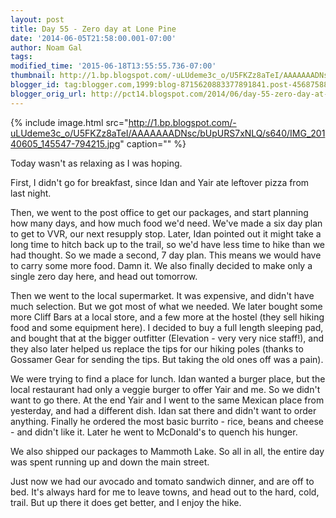 ```yaml
---
layout: post
title: Day 55 - Zero day at Lone Pine
date: '2014-06-05T21:58:00.001-07:00'
author: Noam Gal
tags:
modified_time: '2015-06-18T13:55:55.736-07:00'
thumbnail: http://1.bp.blogspot.com/-uLUdeme3c_o/U5FKZz8aTeI/AAAAAAADNsc/bUpURS7xNLQ/s72-c/IMG_20140605_145547-794215.jpg
blogger_id: tag:blogger.com,1999:blog-8715620883377891841.post-4568758805391241886
blogger_orig_url: http://pct14.blogspot.com/2014/06/day-55-zero-day-at-lone-pine.html
---
```


{% include image.html src="http://1.bp.blogspot.com/-uLUdeme3c_o/U5FKZz8aTeI/AAAAAAADNsc/bUpURS7xNLQ/s640/IMG_20140605_145547-794215.jpg" caption="" %}

Today wasn't as relaxing as I was hoping.

First, I didn't go for breakfast, since Idan and Yair ate leftover pizza from last night.

Then, we went to the post office to get our packages, and start planning how many days, and how much food we'd need. We've made a six day plan to get to VVR, our next resupply stop. Later, Idan pointed out it might take a long time to hitch back up to the trail, so we'd have less time to hike than we had thought. So we made a second, 7 day plan. This means we would have to carry some more food. Damn it. We also finally decided to make only a single zero day here, and head out tomorrow.

Then we went to the local supermarket. It was expensive, and didn't have much selection. But we got most of what we needed. We later bought some more Cliff Bars at a local store, and a few more at the hostel (they sell hiking food and some equipment here). I decided to buy a full length sleeping pad, and bought that at the bigger outfitter (Elevation - very very nice staff!), and they also later helped us replace the tips for our hiking poles (thanks to Gossamer Gear for sending the tips. But taking the old ones off was a pain).

We were trying to find a place for lunch. Idan wanted a burger place, but the local restaurant had only a veggie burger to offer Yair and me. So we didn't want to go there. At the end Yair and I went to the same Mexican place from yesterday, and had a different dish. Idan sat there and didn't want to order anything. Finally he ordered the most basic burrito - rice, beans and cheese - and didn't like it. Later he went to McDonald's to quench his hunger.

We also shipped our packages to Mammoth Lake. So all in all, the entire day was spent running up and down the main street.

Just now we had our avocado and tomato sandwich dinner, and are off to bed. It's always hard for me to leave towns, and head out to the hard, cold, trail. But up there it does get better, and I enjoy the hike.
